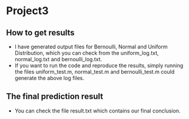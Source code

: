 # Project3
## How to get results
- I have generated output files for Bernoulli, Normal and Uniform Distribution, which you can check from the uniform_log.txt, normal_log.txt and bernoulli_log.txt.
- If you want to run the code and reproduce the results, simply running the files uniform_test.m, normal_test.m and bernoulli_test.m could generate the above log files.
## The final prediction result
* You can check the file result.txt which contains our final conclusion.
